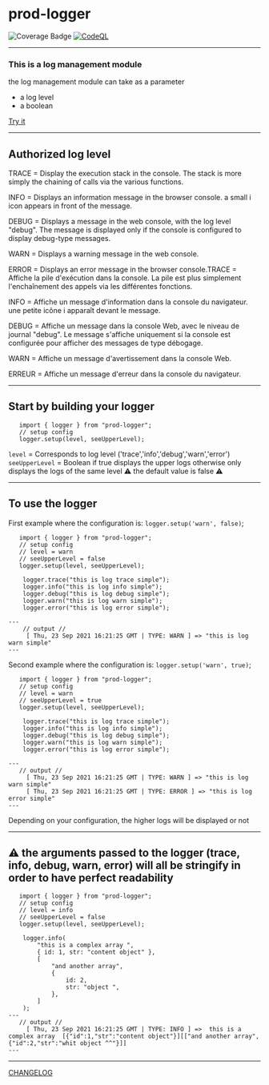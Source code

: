 # prod-logger

![Coverage Badge](https://img.shields.io/endpoint?url=https://gist.githubusercontent.com/LeonardoDaFonsecaEsteves/6efb09a5572ada0bac3126f346d76e32/raw/prod-logger__heads_main.json/?target=_blank) [![CodeQL](https://github.com/LeonardoDaFonsecaEsteves/prod-logger/actions/workflows/codeql-analysis.yml/badge.svg)](https://github.com/LeonardoDaFonsecaEsteves/prod-logger/actions/workflows/codeql-analysis.yml/?target=_blank)


---

### This is a log management module

the log management module can take as a parameter

- a log level
- a boolean

[Try it](https://codesandbox.io/s/y1658?file=/src/App.js/?target=_blank)

---

## Authorized log level

TRACE = Display the execution stack in the console. The stack is more simply the chaining of calls via the various functions.

INFO = Displays an information message in the browser console. a small i icon appears in front of the message.

DEBUG = Displays a message in the web console, with the log level "debug". The message is displayed only if the console is configured to display debug-type messages.

WARN = Displays a warning message in the web console.

ERROR = Displays an error message in the browser console.TRACE = Affiche la pile d'exécution dans la console. La pile est plus simplement l'enchaînement des appels via les différentes fonctions.

INFO = Affiche un message d'information dans la console du navigateur. une petite icône i apparaît devant le message.

DEBUG = Affiche un message dans la console Web, avec le niveau de journal "debug". Le message s'affiche uniquement si la console est configurée pour afficher des messages de type débogage.

WARN = Affiche un message d'avertissement dans la console Web.

ERREUR = Affiche un message d'erreur dans la console du navigateur.

---

## Start by building your logger

```
   import { logger } from "prod-logger";
   // setup config
   logger.setup(level, seeUpperLevel);
```

`level` = Corresponds to log level ('trace','info','debug','warn','error')
`seeUpperLevel` = Boolean if true displays the upper logs otherwise only displays the logs of the same level :warning: the default value
is false :warning:

---

## To use the logger

First example where the configuration is: `logger.setup('warn', false)`;

```
   import { logger } from "prod-logger";
   // setup config
   // level = warn
   // seeUpperLevel = false
   logger.setup(level, seeUpperLevel);

    logger.trace("this is log trace simple");
    logger.info("this is log info simple");
    logger.debug("this is log debug simple");
    logger.warn("this is log warn simple");
    logger.error("this is log error simple");

---
    // output //
     [ Thu, 23 Sep 2021 16:21:25 GMT | TYPE: WARN ] => "this is log warn simple"
---
```

Second example where the configuration is: `logger.setup('warn', true)`;

```
   import { logger } from "prod-logger";
   // setup config
   // level = warn
   // seeUpperLevel = true
   logger.setup(level, seeUpperLevel);

    logger.trace("this is log trace simple");
    logger.info("this is log info simple");
    logger.debug("this is log debug simple");
    logger.warn("this is log warn simple");
    logger.error("this is log error simple");

---
   // output //
     [ Thu, 23 Sep 2021 16:21:25 GMT | TYPE: WARN ] => "this is log warn simple"
     [ Thu, 23 Sep 2021 16:21:25 GMT | TYPE: ERROR ] => "this is log error simple"
---
```

Depending on your configuration, the higher logs will be displayed or not

---

## :warning: the arguments passed to the logger (trace, info, debug, warn, error) will all be stringify in order to have perfect readability

```
   import { logger } from "prod-logger";
   // setup config
   // level = info
   // seeUpperLevel = false
   logger.setup(level, seeUpperLevel);

    logger.info(
        "this is a complex array ",
        { id: 1, str: "content object" },
        [
            "and another array",
            {
                id: 2,
                str: "object ",
            },
        ]
    );
---
   // output //
     [ Thu, 23 Sep 2021 16:21:25 GMT | TYPE: INFO ] =>  this is a complex array  [{"id":1,"str":"content object"}][["and another array",{"id":2,"str":"whit object ^^"}]]
---
```

---

[CHANGELOG](CHANGELOG.md)
